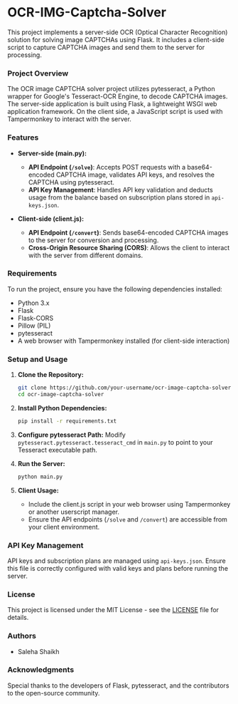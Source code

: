# OCR-IMG-Captcha-Solver

This project implements a server-side OCR (Optical Character Recognition) solution for solving image CAPTCHAs using Flask. It includes a client-side script to capture CAPTCHA images and send them to the server for processing.

### Project Overview

The OCR image CAPTCHA solver project utilizes pytesseract, a Python wrapper for Google's Tesseract-OCR Engine, to decode CAPTCHA images. The server-side application is built using Flask, a lightweight WSGI web application framework. On the client side, a JavaScript script is used with Tampermonkey to interact with the server.

### Features

- **Server-side (main.py):**
  - **API Endpoint (`/solve`)**: Accepts POST requests with a base64-encoded CAPTCHA image, validates API keys, and resolves the CAPTCHA using pytesseract.
  - **API Key Management**: Handles API key validation and deducts usage from the balance based on subscription plans stored in `api-keys.json`.

- **Client-side (client.js):**
  - **API Endpoint (`/convert`)**: Sends base64-encoded CAPTCHA images to the server for conversion and processing.
  - **Cross-Origin Resource Sharing (CORS)**: Allows the client to interact with the server from different domains.

### Requirements

To run the project, ensure you have the following dependencies installed:

- Python 3.x
- Flask
- Flask-CORS
- Pillow (PIL)
- pytesseract
- A web browser with Tampermonkey installed (for client-side interaction)

### Setup and Usage

1. **Clone the Repository:**
   ```bash
   git clone https://github.com/your-username/ocr-image-captcha-solver.git
   cd ocr-image-captcha-solver
   ```

2. **Install Python Dependencies:**
   ```bash
   pip install -r requirements.txt
   ```

3. **Configure pytesseract Path:**
   Modify `pytesseract.pytesseract.tesseract_cmd` in `main.py` to point to your Tesseract executable path.

4. **Run the Server:**
   ```bash
   python main.py
   ```

5. **Client Usage:**
   - Include the client.js script in your web browser using Tampermonkey or another userscript manager.
   - Ensure the API endpoints (`/solve` and `/convert`) are accessible from your client environment.

### API Key Management

API keys and subscription plans are managed using `api-keys.json`. Ensure this file is correctly configured with valid keys and plans before running the server.

### License

This project is licensed under the MIT License - see the [LICENSE](LICENSE) file for details.

### Authors

- Saleha Shaikh

### Acknowledgments

Special thanks to the developers of Flask, pytesseract, and the contributors to the open-source community.
